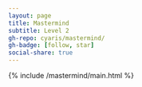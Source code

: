 ```yaml
---
layout: page
title: Mastermind
subtitle: Level 2
gh-repo: cyaris/mastermind/
gh-badge: [follow, star]
social-share: true
---
```


{% include /mastermind/main.html %}
